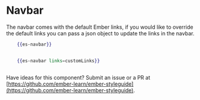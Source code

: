 # Navbar

The navbar comes with the default Ember links, if you would like to override the default links you can pass a json object to update the links in the navbar.

```handlebars
    {{es-navbar}}
  
```

```handlebars
    {{es-navbar links=customLinks}}
  
```

<aside role="note">

Have ideas for this component? Submit an issue or a PR at [https://github.com/ember-learn/ember-styleguide](https://github.com/ember-learn/ember-styleguide).

</aside>
